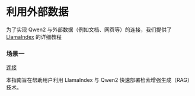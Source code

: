 # 利用外部数据

为了实现 Qwen2 与外部数据（例如文档、网页等）的连接，我们提供了 [LlamaIndex](https://www.llamaindex.ai/) 的详细教程


### 场景一
[连接](https://qwen.readthedocs.io/zh-cn/latest/framework/LlamaIndex.html#set-parameters)


本指南旨在帮助用户利用 LlamaIndex 与 Qwen2 快速部署检索增强生成（RAG）技术。